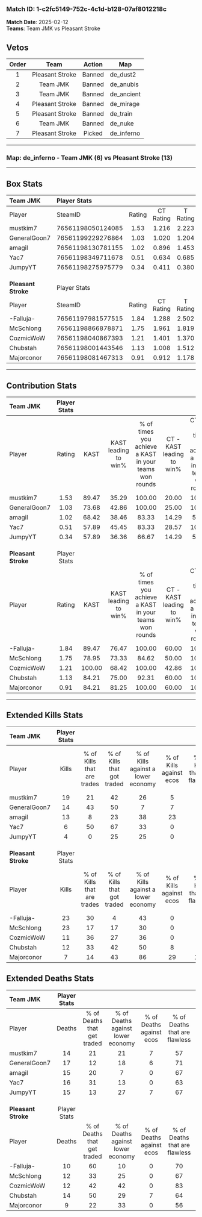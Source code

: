 ### Match ID: 1-c2fc5149-752c-4c1d-b128-07af8012218c  
**Match Date**: 2025-02-12  
**Teams**: Team JMK vs Pleasant Stroke  

## Vetos  

| Order | Team | Action | Map |
| :---: | :--: | :----: | --- |
| 1 | Pleasant Stroke | Banned | de_dust2 |
| 2 | Team JMK | Banned | de_anubis |
| 3 | Team JMK | Banned | de_ancient |
| 4 | Pleasant Stroke | Banned | de_mirage |
| 5 | Pleasant Stroke | Banned | de_train |
| 6 | Team JMK | Banned | de_nuke |
| 7 | Pleasant Stroke | Picked | de_inferno |

---  

### **Map**: de_inferno - Team JMK (6) vs Pleasant Stroke (13)  
---  

## Box Stats  

| **Team JMK**        | Player Stats      |        |           |          |        |       |       |         |        |      |     |
| :- | :- | :-: | :-: | :-: | :-: | :-: | :-: | :-: | :-: | :-: | :-: |
| Player              | SteamID           | Rating | CT Rating | T Rating |  KAST  |  ADR  | Kills | Assists | Deaths | K/D  | HS% |
| mustkim7            | 76561198050124085 |  1.53  |   1.216   |  2.223   | 89.47  | 101.1 |  19   |    4    |   14   | 1.36 | 57  |
| GeneralGoon7        | 76561199229276864 |  1.03  |   1.020   |  1.204   | 73.68  | 76.5  |  14   |    5    |   17   | 0.82 | 42  |
| amagil              | 76561198130781155 |  1.02  |   0.896   |  1.453   | 68.42  | 84.3  |  13   |    3    |   15   | 0.87 | 46  |
| Yac7                | 76561198349711678 |  0.51  |   0.634   |  0.685   | 57.89  | 51.6  |   6   |    7    |   16   | 0.38 | 33  |
| JumpyYT             | 76561198275975779 |  0.34  |   0.411   |  0.380   | 57.89  | 26.7  |   4   |    2    |   15   | 0.27 | 50  |
|                     |                   |        |           |          |        |       |       |         |        |      |     |
|                     |                   |        |           |          |        |       |       |         |        |      |     |
|                     |                   |        |           |          |        |       |       |         |        |      |     |
| **Pleasant Stroke** | Player Stats      |        |           |          |        |       |       |         |        |      |     |
| Player              | SteamID           | Rating | CT Rating | T Rating |  KAST  |  ADR  | Kills | Assists | Deaths | K/D  | HS% |
| -Falluja-           | 76561197981577515 |  1.84  |   1.288   |  2.502   | 89.47  | 108.0 |  23   |    2    |   10   | 2.30 | 34  |
| McSchlong           | 76561198866878871 |  1.75  |   1.961   |  1.819   | 78.95  | 121.3 |  23   |    3    |   12   | 1.92 | 56  |
| CozmicWoW           | 76561198040867393 |  1.21  |   1.401   |  1.370   | 100.00 | 69.7  |  11   |    7    |   12   | 0.92 | 54  |
| Chubstah            | 76561198001443546 |  1.13  |   1.008   |  1.512   | 84.21  | 76.8  |  12   |   10    |   14   | 0.86 | 66  |
| Majorconor          | 76561198081467313 |  0.91  |   0.912   |  1.178   | 84.21  | 46.8  |   7   |    4    |   9    | 0.78 | 28  |
---  

## Contribution Stats  

| **Team JMK**        | Player Stats |        |                      |                                                        |                           |                                                             |                          |                                                            |
| :- | :-: | :-: | :-: | :-: | :-: | :-: | :-: | :-: |
| Player              |    Rating    |  KAST  | KAST leading to win% | % of times you achieve a KAST in your teams won rounds | CT - KAST leading to win% | CT - % of times you achieve a KAST in your teams won rounds | T - KAST leading to win% | T - % of times you achieve a KAST in your teams won rounds |
| mustkim7            |     1.53     | 89.47  |        35.29         |                         100.00                         |           20.00           |                           100.00                            |          57.14           |                           100.00                           |
| GeneralGoon7        |     1.03     | 73.68  |        42.86         |                         100.00                         |           25.00           |                           100.00                            |          66.67           |                           100.00                           |
| amagil              |     1.02     | 68.42  |        38.46         |                         83.33                          |           14.29           |                            50.00                            |          66.67           |                           100.00                           |
| Yac7                |     0.51     | 57.89  |        45.45         |                         83.33                          |           28.57           |                           100.00                            |          75.00           |                           75.00                            |
| JumpyYT             |     0.34     | 57.89  |        36.36         |                         66.67                          |           14.29           |                            50.00                            |          75.00           |                           75.00                            |
|                     |              |        |                      |                                                        |                           |                                                             |                          |                                                            |
|                     |              |        |                      |                                                        |                           |                                                             |                          |                                                            |
|                     |              |        |                      |                                                        |                           |                                                             |                          |                                                            |
| **Pleasant Stroke** | Player Stats |        |                      |                                                        |                           |                                                             |                          |                                                            |
| Player              |    Rating    |  KAST  | KAST leading to win% | % of times you achieve a KAST in your teams won rounds | CT - KAST leading to win% | CT - % of times you achieve a KAST in your teams won rounds | T - KAST leading to win% | T - % of times you achieve a KAST in your teams won rounds |
| -Falluja-           |     1.84     | 89.47  |        76.47         |                         100.00                         |           60.00           |                           100.00                            |          83.33           |                           100.00                           |
| McSchlong           |     1.75     | 78.95  |        73.33         |                         84.62                          |           50.00           |                           100.00                            |          88.89           |                           80.00                            |
| CozmicWoW           |     1.21     | 100.00 |        68.42         |                         100.00                         |           42.86           |                           100.00                            |          83.33           |                           100.00                           |
| Chubstah            |     1.13     | 84.21  |        75.00         |                         92.31                          |           60.00           |                           100.00                            |          81.82           |                           90.00                            |
| Majorconor          |     0.91     | 84.21  |        81.25         |                         100.00                         |           60.00           |                           100.00                            |          90.91           |                           100.00                           |
---  

## Extended Kills Stats  

| **Team JMK**        | Player Stats |                            |                            |                                    |                         |                              |                                 |                                       |                    |           |
| :- | :-: | :-: | :-: | :-: | :-: | :-: | :-: | :-: | :-: | :-: |
| Player              |    Kills     | % of Kills that are trades | % of Kills that got traded | % of Kills against a lower economy | % of Kills against ecos | % of Kills that are flawless | % of Kills that are close duels | % of Kills that are assisted by flash | Pistol Round Kills | AWP Kills |
| mustkim7            |      19      |             21             |             42             |                 26                 |            5            |              79              |               11                |                   0                   |         2          |     0     |
| GeneralGoon7        |      14      |             43             |             50             |                 7                  |            7            |              57              |               14                |                   0                   |         2          |     2     |
| amagil              |      13      |             8              |             23             |                 38                 |           23            |              77              |                0                |                   0                   |         2          |     4     |
| Yac7                |      6       |             50             |             67             |                 33                 |            0            |              67              |                0                |                   0                   |         1          |     1     |
| JumpyYT             |      4       |             0              |             25             |                 25                 |            0            |              50              |               25                |                   0                   |         0          |     0     |
|                     |              |                            |                            |                                    |                         |                              |                                 |                                       |                    |           |
|                     |              |                            |                            |                                    |                         |                              |                                 |                                       |                    |           |
|                     |              |                            |                            |                                    |                         |                              |                                 |                                       |                    |           |
| **Pleasant Stroke** | Player Stats |                            |                            |                                    |                         |                              |                                 |                                       |                    |           |
| Player              |    Kills     | % of Kills that are trades | % of Kills that got traded | % of Kills against a lower economy | % of Kills against ecos | % of Kills that are flawless | % of Kills that are close duels | % of Kills that are assisted by flash | Pistol Round Kills | AWP Kills |
| -Falluja-           |      23      |             30             |             4              |                 43                 |            0            |              39              |                9                |                   4                   |         4          |     0     |
| McSchlong           |      23      |             17             |             17             |                 30                 |            0            |              74              |               13                |                   4                   |         0          |     4     |
| CozmicWoW           |      11      |             36             |             27             |                 36                 |            0            |              73              |                0                |                   0                   |         1          |     0     |
| Chubstah            |      12      |             33             |             42             |                 50                 |            8            |              67              |                8                |                  17                   |         2          |     0     |
| Majorconor          |      7       |             14             |             43             |                 86                 |           29            |             100              |                0                |                   0                   |         0          |     3     |
## Extended Deaths Stats  

| **Team JMK**        | Player Stats |                             |                                   |                          |                               |                            |                           |               |
| :- | :-: | :-: | :-: | :-: | :-: | :-: | :-: | :-: |
| Player              |    Deaths    | % of Deaths that get traded | % of Deaths against lower economy | % of Deaths against ecos | % of Deaths that are flawless | % of Deaths that are close | % of Deaths while blinded | Deaths to AWP |
| mustkim7            |      14      |             21              |                21                 |            7             |              57               |             7              |             0             |       1       |
| GeneralGoon7        |      17      |             12              |                18                 |            6             |              71               |             6              |             0             |       1       |
| amagil              |      15      |             20              |                 7                 |            0             |              67               |             20             |            13             |       2       |
| Yac7                |      16      |             31              |                13                 |            0             |              63               |             0              |             6             |       1       |
| JumpyYT             |      15      |             13              |                27                 |            7             |              67               |             7              |             7             |       2       |
|                     |              |                             |                                   |                          |                               |                            |                           |               |
|                     |              |                             |                                   |                          |                               |                            |                           |               |
|                     |              |                             |                                   |                          |                               |                            |                           |               |
| **Pleasant Stroke** | Player Stats |                             |                                   |                          |                               |                            |                           |               |
| Player              |    Deaths    | % of Deaths that get traded | % of Deaths against lower economy | % of Deaths against ecos | % of Deaths that are flawless | % of Deaths that are close | % of Deaths while blinded | Deaths to AWP |
| -Falluja-           |      10      |             60              |                10                 |            0             |              70               |             20             |             0             |       1       |
| McSchlong           |      12      |             33              |                25                 |            0             |              67               |             8              |             0             |       2       |
| CozmicWoW           |      12      |             42              |                42                 |            0             |              83               |             8              |             0             |       1       |
| Chubstah            |      14      |             50              |                29                 |            7             |              64               |             7              |             0             |       1       |
| Majorconor          |      9       |             22              |                33                 |            0             |              56               |             0              |             0             |       2       |
